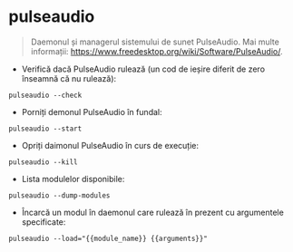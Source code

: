 # pulseaudio

> Daemonul și managerul sistemului de sunet PulseAudio.
> Mai multe informații: <https://www.freedesktop.org/wiki/Software/PulseAudio/>.

- Verifică dacă PulseAudio rulează (un cod de ieșire diferit de zero înseamnă că nu rulează):

`pulseaudio --check`

- Porniți demonul PulseAudio în fundal:

`pulseaudio --start`

- Opriți daimonul PulseAudio în curs de execuție:

`pulseaudio --kill`

- Lista modulelor disponibile:

`pulseaudio --dump-modules`

- Încarcă un modul în daemonul care rulează în prezent cu argumentele specificate:

`pulseaudio --load="{{module_name}} {{arguments}}"`
